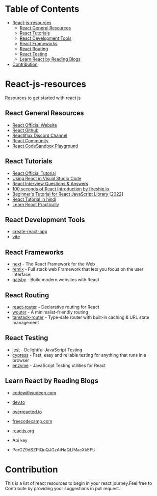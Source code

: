 # Table of Contents

- [React-js-resources](#react-js-resources)
  - [React General Resources](#react-general-resources)
  - [React Tutorials](#react-tutorials)
  - [React Development Tools](#react-development-tools)
  - [React Frameworks](#react-frameworks)
  - [React Routing](#react-routing)
  - [React Testing](#react-testing)
  - [Learn React by Reading Blogs](#learn-react-by-reading-blogs)
- [Contribution](#contribution)

# React-js-resources

Resources to get started with react js

## React General Resources

- [React Official Website](https://react.dev/)
- [React Github](https://github.com/facebook/react)
- [Reactiflux Discord Channel](https://www.reactiflux.com/)
- [React Community](https://react.dev/community)
- [React CodeSandbox Playground](https://codesandbox.io/s/new)

## React Tutorials

- [React Official Tutorial](https://react.dev/learn)
- [Using React in Visual Studio Code](https://code.visualstudio.com/docs/nodejs/reactjs-tutorial)
- [React Interview Questions & Answers](https://github.com/sudheerj/reactjs-interview-questions)
- [100 seconds of React Introduction by fireship.io](https://www.youtube.com/watch?v=Tn6-PIqc4UM)
- [Beginner's Tutorial for React JavaScript Library [2022]](https://www.youtube.com/watch?v=bMknfKXIFA8)
- [React Tutorial in hindi](https://www.youtube.com/watch?v=9Tz2tY-ZEwQ&list=PL8p2I9GklV47BCAjiCtuV_liN9IwAl8pM)
- [Learn React Practically](https://www.youtube.com/watch?v=ODKIxaSMgpU&list=PLIJrr73KDmRyrDnDFy-hHvQ24rRjz6e_J)

## React Development Tools

- [create-react-app](https://github.com/facebook/create-react-app)
- [vite](https://github.com/vitejs/vite)

## React Frameworks

- [next](https://nextjs.org/) - The React Framework for the Web
- [remix](https://remix.run/) - Full stack web Framework that lets you focus on the user interface
- [gatsby](https://github.com/gatsbyjs/gatsby) - Build modern websites with React

## React Routing

- [react-router](https://github.com/remix-run/react-router) - Declarative routing for React
- [wouter](https://github.com/molefrog/wouter) - A minimalist-friendly routing
- [tanstack-router](https://github.com/TanStack/router) - Type-safe router with built-in caching & URL state management

## React Testing

- [jest](https://github.com/jestjs/jest) - Delightful JavaScript Testing
- [cypress](https://github.com/cypress-io/cypress) - Fast, easy and reliable testing for anything that runs in a browser
- [enzyme](https://github.com/enzymejs/enzyme) - JavaScript Testing utilities for React

## Learn React by Reading Blogs

- [codewithsudeep.com](https://codewithsudeep.com/)
- [dev.to](https://dev.to/)
- [overreacted.io](https://overreacted.io/)
- [freecodecamp.com](https://www.freecodecamp.org/news/tag/blog/)
- [reactjs.org](https://legacy.reactjs.org/blog/all.html/)

- Api key
- PerGZ9dSZPiQuQJGzAiHaQLlMacXk5FU

# Contribution

This is a list of react resources to begin in your react journey.Feel free to Contribute by providing your suggestions in pull request.
